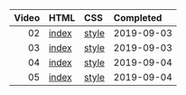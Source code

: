| Video | HTML                                          | CSS                                               | Completed  |
| ----: | :-------------------------------------------- | :------------------------------------------------ | :--------- |
|    02 | [index](./02%20-%20intro/index.html)          | [style](./02%20-%20intro/style-TODD.css)          | 2019-09-03 |
|    03 | [index](./03%20-%20flex-direction/index.html) | [style](./03%20-%20flex-direction/style-TODD.css) | 2019-09-03 |
|    04 | [index](./04%20-%20flex-direction/index.html) | [style](./03%20-%20flex-direction/style-TODD.css) | 2019-09-04 |
|    05 | [index](./05%20-%20ordering/index.html)       | [style](./05%20-%2020ordering/style-TODD.css)     | 2019-09-04 |
